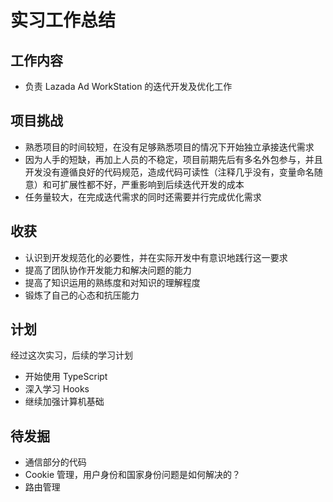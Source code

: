 # 实习工作总结

## 工作内容

+ 负责 Lazada Ad WorkStation 的迭代开发及优化工作



## 项目挑战

+ 熟悉项目的时间较短，在没有足够熟悉项目的情况下开始独立承接迭代需求
+ 因为人手的短缺，再加上人员的不稳定，项目前期先后有多名外包参与，并且开发没有遵循良好的代码规范，造成代码可读性（注释几乎没有，变量命名随意）和可扩展性都不好，严重影响到后续迭代开发的成本
+ 任务量较大，在完成迭代需求的同时还需要并行完成优化需求



## 收获

+ 认识到开发规范化的必要性，并在实际开发中有意识地践行这一要求
+ 提高了团队协作开发能力和解决问题的能力
+ 提高了知识运用的熟练度和对知识的理解程度
+ 锻炼了自己的心态和抗压能力



## 计划

经过这次实习，后续的学习计划

+ 开始使用 TypeScript
+ 深入学习 Hooks
+ 继续加强计算机基础



## 待发掘

+ 通信部分的代码
+ Cookie 管理，用户身份和国家身份问题是如何解决的？
+ 路由管理